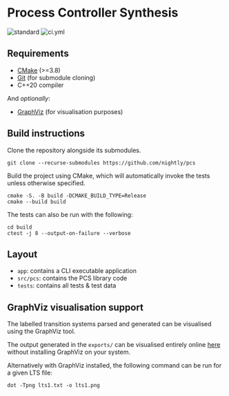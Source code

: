 # Process Controller Synthesis

![standard](https://img.shields.io/badge/c%2B%2B-20-blue.svg)
![ci.yml](https://github.com/nightly/pcs/actions/workflows/ci.yml/badge.svg)

## Requirements
- [CMake](https://cmake.org/) (>=3.8)
- [Git](https://git-scm.com/) (for submodule cloning)
- C++20 compiler

And *optionally*:
- [GraphViz](https://graphviz.org/) (for visualisation purposes)

## Build instructions
Clone the repository alongside its submodules.
```
git clone --recurse-submodules https://github.com/nightly/pcs
```

Build the project using CMake, which will automatically invoke the tests unless otherwise specified.
```
cmake -S. -B build -DCMAKE_BUILD_TYPE=Release
cmake --build build
```

The tests can also be run with the following:
```
cd build
ctest -j 8 --output-on-failure --verbose
```

## Layout 
- `app`: contains a CLI executable application
- `src/pcs`: contains the PCS library code
- `tests`: contains all tests & test data

## GraphViz visualisation support
The labelled transition systems parsed and generated can be visualised using the GraphViz tool.

The output generated in the `exports/` can be visualised entirely online [here](http://magjac.com/graphviz-visual-editor/) without installing GraphViz on your system.

Alternatively with GraphViz installed, the following command can be run for a given LTS file:
```
dot -Tpng lts1.txt -o lts1.png
```